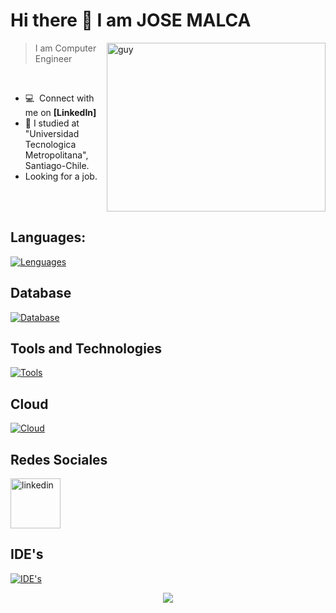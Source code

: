 
 
### <h1>Hi there 👋 I am JOSE MALCA</h1>

 <img align="right" height="270px" alt="guy" width="350" src="https://i.pinimg.com/originals/e4/26/70/e426702edf874b181aced1e2fa5c6cde.gif" /> </a>

> I am Computer Engineer

<br />

<!--- 🌱 &nbsp;I'm currently studying for Bsc. (Hons.) in IT at University of Moratuwa-->
- :computer: &nbsp;Connect with me on **[LinkedIn]**
- 📝 I studied at "Universidad Tecnologica Metropolitana", Santiago-Chile.
- Looking for a job.


<br><br>
  
  ## Languages:
[![Lenguages](https://skillicons.dev/icons?i=html,css,javascript,java,python,c,cpp,php,theme=light)](https://skillicons.dev)

  ## Database
[![Database](https://skillicons.dev/icons?i=mysql,postgres,theme=light)](https://skillicons.dev)


  ## Tools and Technologies
[![Tools](https://skillicons.dev/icons?i=git,githubactions,postman,fastapi,nodejs,docker,theme=light)](https://skillicons.dev)


  ## Cloud 
[![Cloud](https://skillicons.dev/icons?i=gcp,firebase,kubernetes,theme=light)](https://skillicons.dev)




  ## Redes Sociales 
  
  <p>
   <a href ="https://www.linkedin.com/in/jose-malca/"> <img width="80" height="80" src="https://img.icons8.com/cute-clipart/64/linkedin.png" alt="linkedin"/> </a>
  </p>

  ## IDE's
[![IDE's](https://skillicons.dev/icons?i=vscode,theme=light)](https://skillicons.dev)




<!--profile visit count-->
<div align="center">
  
[![](https://visitcount.itsvg.in/api?id=manuxxrsb&label=Visitantes&color=0&icon=0&pretty=true)](https://visitcount.itsvg.in)  
</div>

<!---
Manuxxrsb/Manuxxrsb is a ✨ special ✨ repository because its `README.md` (this file) appears on your GitHub profile.
You can click the Preview link to take a look at your changes.
--->
